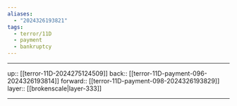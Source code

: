 ```yaml
---
aliases:
  - "2024326193821"
tags:
  - terror/11D
  - payment
  - bankruptcy
---
```




***

up:: [[terror-11D-2024275124509]]
back:: [[terror-11D-payment-096-2024326193814]]
forward:: [[terror-11D-payment-098-2024326193829]]
layer:: [[brokenscale|layer-333]]

***
